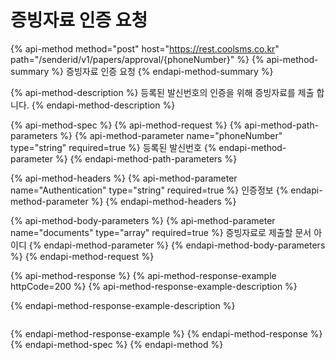 # 증빙자료 인증 요청

{% api-method method="post" host="https://rest.coolsms.co.kr" path="/senderid/v1/papers/approval/{phoneNumber}" %}
{% api-method-summary %}
증빙자료 인증 요청
{% endapi-method-summary %}

{% api-method-description %}
등록된 발신번호의 인증을 위해 증빙자료를 제출 합니다.
{% endapi-method-description %}

{% api-method-spec %}
{% api-method-request %}
{% api-method-path-parameters %}
{% api-method-parameter name="phoneNumber" type="string" required=true %}
등록된 발신번호
{% endapi-method-parameter %}
{% endapi-method-path-parameters %}

{% api-method-headers %}
{% api-method-parameter name="Authentication" type="string" required=true %}
인증정보
{% endapi-method-parameter %}
{% endapi-method-headers %}

{% api-method-body-parameters %}
{% api-method-parameter name="documents" type="array" required=true %}
증빙자료로 제출할 문서 아이디
{% endapi-method-parameter %}
{% endapi-method-body-parameters %}
{% endapi-method-request %}

{% api-method-response %}
{% api-method-response-example httpCode=200 %}
{% api-method-response-example-description %}

{% endapi-method-response-example-description %}

```

```
{% endapi-method-response-example %}
{% endapi-method-response %}
{% endapi-method-spec %}
{% endapi-method %}

